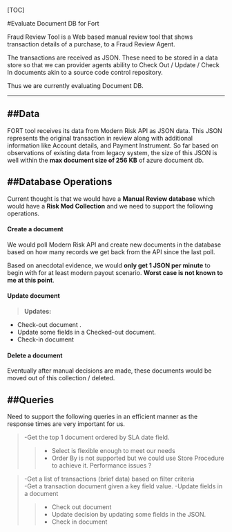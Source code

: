 [TOC]

#Evaluate Document DB for Fort  

Fraud Review Tool is a Web based manual review tool that shows transaction details of a purchase, to a Fraud Review Agent.

The transactions are received as JSON. These need to be stored in a data store so that we can provider agents ability to Check Out / Update / Check In documents akin to a source code control repository. 

Thus we are currently evaluating Document DB.

----------


##Data
-------------

FORT tool receives its data from Modern Risk API as JSON data. This JSON represents the original transaction in review along with additional information like Account details, and Payment Instrument. So far based on observations of existing data from legacy system, the size of this JSON is well within the **max document size of 256 KB** of azure document db.

##Database Operations
-------------

Current thought is that we would have a  **Manual Review database** which would have a **Risk Mod Collection** and we need to support the following operations. 

#### <i class="icon-file"></i> Create a document

We would poll Modern Risk API and create new documents in the database based on how many records we get back from the API since the last poll. 

Based on anecdotal evidence, we would **only get 1 JSON per minute** to begin with for at least modern payout scenario. **Worst case is not known to me at this point**.

#### <i class="icon-upload"></i>Update document
> **Updates:**
 - Check-out document .  
 - Update some fields in a Checked-out document. 
 - Check-in document  

#### <i class="icon-trash"></i> Delete a document

Eventually after manual decisions are made, these documents would be moved out of this collection / deleted. 

##Queries
-------------------

Need to support the following queries in an efficient manner as the response times are very important for us. 

>-Get the top 1 document ordered by SLA date field. 
>>- Select is flexible enough to meet our needs
>>- Order By is not supported but we could use Store Procedure to achieve it. Performance issues ?

>-Get a list of transactions (brief data) based on filter criteria  
>-Get a  transaction document given a key field value.
>-Update fields in a document  
>> - Check out document  
> >- Update decision by updating some fields in the JSON.
>> - Check in document 
